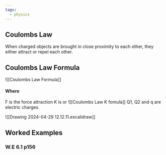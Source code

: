 ```yaml
---
tags:
  - physics
---
```


## Coulombs Law
When charged objects are brought in close proximity to each other, they either attract or repel each other.

## Coulombs Law Formula

![[Coulombs Law Formula]]
#### Where
F is the force attraction 
K is 
or 
![[Coulombs Law K fomula]]
Q1, Q2 and q are electric charges



![[Drawing 2024-04-29 12.12.11.excalidraw]]




## Worked Examples

### W.E 6.1 p156